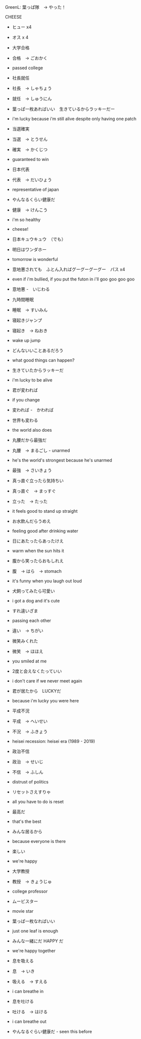 GreenL: 葉っぱ隊　-> やった！

CHEESE

- ヒュー x4
- オス x 4

- 大学合格
- 合格　→ ごおかく
- passed college

- 社長就任
- 社長　→ しゃちょう
- 就任　→ しゅうにん

- 葉っぱ一枚あればいい　生きているからラッキーだー
- i'm lucky because i'm still alive despite only having one patch

- 当選確実
- 当選　→ とうせん
- 確実　→ かくじつ
- guaranteed to win

- 日本代表
- 代表　→ だいひょう
- representative of japan

- やんなるくらい健康だ
- 健康　→ けんこう
- i'm so healthy
- cheese!

- 日本キュウキュウ　（でも）

- 明日はワンダホー
- tomorrow is wonderful

- 意地悪されても　ふとん入ればグーグーグーグー　パス x4
- even if i'm bullied, if you put the futon in  i'll goo goo goo goo
- 意地悪 -　いじわる

- 九時間睡眠
- 睡眠　→ すいみん

- 寝起きジャンプ
- 寝起き　→ ねおき
- wake up jump

- どんないいことあるだろう
- what good things can happen?

- 生きていたからラッキーだ
- i'm lucky to be alive

- 君が変われば
- if you change
- 変われば -　かわれば

- 世界も変わる
- the world also does

- 丸腰だから最強だ
- 丸腰　→ まるごし - unarmed
- he's the world's strongest because he's unarmed
- 最強　→ さいきょう

- 真っ直ぐ立ったら気持ちい
- 真っ直ぐ　→ まっすぐ
- 立った　→ たった
- it feels good to stand up straight

- お水飲んだらうめえ
- feeling good after drinking water

- 日にあたったらあったけえ
- warm when the sun hits it

- 腹から笑ったらおもしれえ
- 腹　→ はら　→ stomach
- it's funny when you laugh out loud

- 犬飼ってみたら可愛い
- i got a dog and it's cute

- すれ違いざま
- passing each other
- 違い　→ ちがい

- 微笑みくれた
- 微笑　→ ほほえ
- you smiled at me

- 2度と会えなくたっていい
- i don't care if we never meet again

- 君が居たから　LUCKYだ
- because i'm lucky you were here

- 平成不況
- 平成　→ へいせい
- 不況　→ ふきょう
- heisei recession: heisei era (1989 - 2019)

- 政治不信
- 政治　→ せいじ
- 不信　→ ふしん
- distrust of politics

- リセットさえすりゃ
- all you have to do is reset

- 最高だ
- that's the best

- みんな居るから
- because everyone is there

- 楽しい
- we're happy

- 大学教授
- 教授　→ きょうじゅ
- college professor

- ムービスター
- movie star

- 葉っぱ一枚なればいい
- just one leaf is enough

- みんな一緒にだ HAPPY だ
- we're happy together

- 息を吸える
- 息　→ いき
- 吸える　→ すえる
- i can breathe in

- 息を吐ける
- 吐ける　→ はける
- i can breathe out

- やんなるぐらい健康だ - seen this before

